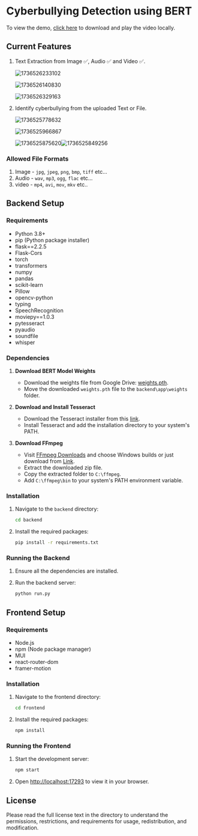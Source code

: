 # Cyberbullying Detection using BERT

To view the demo, [click here](https://github.com/kadirikumar-uptycs/Cyberbullying_Classification/blob/main/result.mp4) to download and play the video locally.

## Current Features

1. Text Extraction from Image ✅, Audio ✅ and Video ✅.

   ![1736526233102](image/README/1736526233102.png)

   ![1736526140830](image/README/1736526140830.png)

   ![1736526329163](image/README/1736526329163.png)
2. Identify cyberbullying from the uploaded Text or File.

   ![1736525778632](image/README/1736525778632.png)

   ![1736525966867](image/README/1736525966867.png)

   ![1736525875620](image/README/1736525875620.png)![1736525849256](image/README/1736525849256.png)

### Allowed File Formats

1. Image - `jpg`, `jpeg`, `png`, `bmp`, `tiff` etc...
2. Audio - `wav`, `mp3`, `ogg`, `flac` etc...
3. video - `mp4`, `avi`, `mov`, `mkv` etc..

## Backend Setup

### Requirements

- Python 3.8+
- pip (Python package installer)
- flask==2.2.5
- Flask-Cors
- torch
- transformers
- numpy
- pandas
- scikit-learn
- Pillow
- opencv-python
- typing
- SpeechRecognition
- moviepy==1.0.3
- pytesseract
- pyaudio
- soundfile
- whisper

### Dependencies

1. **Download BERT Model Weights**

   - Download the weights file from Google Drive: [weights.pth](https://drive.google.com/file/d/1JJbCi_bk_65H1uu3ge2o68IGFAXjsjdM/view?usp=sharing).
   - Move the downloaded `weights.pth` file to the `backend\app\weights` folder.
2. **Download and Install Tesseract**

   - Download the Tesseract installer from this [link](https://github.com/UB-Mannheim/tesseract/wiki).
   - Install Tesseract and add the installation directory to your system's PATH.
3. **Download FFmpeg**

   - Visit [FFmpeg Downloads](https://ffmpeg.org/download.html) and choose Windows builds or just download from [Link](https://www.gyan.dev/ffmpeg/builds/ffmpeg-release-essentials.zip).
   - Extract the downloaded zip file.
   - Copy the extracted folder to `C:\ffmpeg`.
   - Add `C:\ffmpeg\bin` to your system's PATH environment variable.

### Installation

1. Navigate to the `backend` directory:

   ```sh
   cd backend
   ```
2. Install the required packages:

   ```sh
   pip install -r requirements.txt
   ```

### Running the Backend

1. Ensure all the dependencies are installed.
2. Run the backend server:

   ```sh
   python run.py
   ```

## Frontend Setup

### Requirements

- Node.js
- npm (Node package manager)
- MUI
- react-router-dom
- framer-motion

### Installation

1. Navigate to the frontend directory:

   ```sh
   cd frontend
   ```
2. Install the required packages:

   ```sh
   npm install
   ```

### Running the Frontend

1. Start the development server:

   ```sh
   npm start
   ```
2. Open [http://localhost:17293](http://localhost:17293) to view it in your browser.

## License

Please read the full license text in the directory to understand the permissions, restrictions, and requirements for usage, redistribution, and modification.

